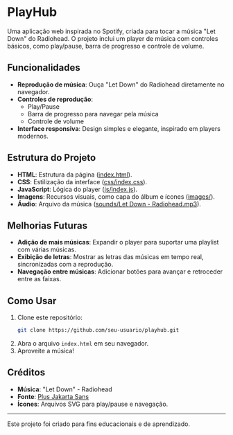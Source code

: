 # PlayHub

Uma aplicação web inspirada no Spotify, criada para tocar a música "Let Down" do Radiohead. O projeto inclui um player de música com controles básicos, como play/pause, barra de progresso e controle de volume.

## Funcionalidades

- **Reprodução de música**: Ouça "Let Down" do Radiohead diretamente no navegador.
- **Controles de reprodução**: 
  - Play/Pause
  - Barra de progresso para navegar pela música
  - Controle de volume
- **Interface responsiva**: Design simples e elegante, inspirado em players modernos.

## Estrutura do Projeto

- **HTML**: Estrutura da página ([index.html](index.html)).
- **CSS**: Estilização da interface ([css/index.css](css/index.css)).
- **JavaScript**: Lógica do player ([js/index.js](js/index.js)).
- **Imagens**: Recursos visuais, como capa do álbum e ícones ([images/](images/)).
- **Áudio**: Arquivo da música ([sounds/Let Down - Radiohead.mp3](sounds/Let%20Down%20-%20Radiohead.mp3)).

## Melhorias Futuras

- **Adição de mais músicas**: Expandir o player para suportar uma playlist com várias músicas.
- **Exibição de letras**: Mostrar as letras das músicas em tempo real, sincronizadas com a reprodução.
- **Navegação entre músicas**: Adicionar botões para avançar e retroceder entre as faixas.

## Como Usar

1. Clone este repositório:
   ```bash
   git clone https://github.com/seu-usuario/playhub.git
   ```
2. Abra o arquivo `index.html` em seu navegador.
3. Aproveite a música!

## Créditos

- **Música**: "Let Down" - Radiohead
- **Fonte**: [Plus Jakarta Sans](https://fonts.google.com/specimen/Plus+Jakarta+Sans)
- **Ícones**: Arquivos SVG para play/pause e navegação.

---
Este projeto foi criado para fins educacionais e de aprendizado.
